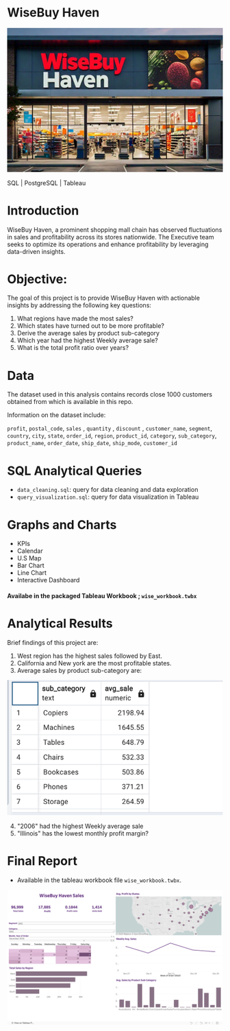 # WiseBuy Haven

![Alt text](images/wise_img.jpg)


SQL | PostgreSQL | Tableau

# Introduction

WiseBuy Haven, a prominent shopping mall chain has observed fluctuations in sales and profitability across its stores nationwide. The Executive team seeks to optimize its operations and enhance profitability by leveraging data-driven insights.

# Objective:

The goal of this project is to provide WiseBuy Haven with actionable insights by addressing the following key questions:

1. What regions have made the most sales?
2. Which states have turned out to be more profitable?
3. Derive the average sales by product sub-category
4. Which year had the highest Weekly average sale?
5. What is the total profit ratio over years?



# Data

The dataset used in this analysis contains records close 1000 customers obtained from which is available in this repo.

Information on the dataset include:

 `profit`, `postal_code`, `sales` , `quantity` , `discount` , `customer_name`, `segment`,
 `country`, `city`, `state`, `order_id`, `region`, `product_id`, `category`, `sub_category`,
 `product_name`, `order_date`, `ship_date`, `ship_mode`, `customer_id`



# SQL Analytical Queries


- `data_cleaning.sql`: query for data cleaning and data exploration
- `query_visualization.sql`: query for data visualization in Tableau


# Graphs and Charts

- KPIs
- Calendar
- U.S Map
- Bar Chart
- Line Chart
- Interactive Dashboard

#### Availabe in the packaged Tableau Workbook ; `wise_workbook.twbx`


# Analytical Results

Brief findings of this project are:
1. West region has the highest sales followed by East.
2. California and New york are the most profitable states.
3. Average sales by product sub-category are:


![Alt text](images/snap.png)


4. "2006" had the highest Weekly average sale
5. "Illinois" has the lowest monthly profit margin?


# Final Report

- Available in the tableau workbook file `wise_workbook.twbx`.

![Alt text](images/snap2.png)
